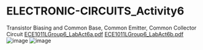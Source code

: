 # ELECTRONIC-CIRCUITS_Activity6
 Transistor Biasing and Common Base, Common Emitter, Common Collector Circuit
[ECE1011LGroup6_LabAct6a.pdf](https://github.com/JvMapote/ELECTRONIC-CIRCUITS_Activity6/files/8247404/ECE1011LGroup6_LabAct6a.pdf)
[ECE1011LGroup6_LabAct6b.pdf](https://github.com/JvMapote/ELECTRONIC-CIRCUITS_Activity6/files/8247406/ECE1011LGroup6_LabAct6b.pdf)
![image](https://user-images.githubusercontent.com/101295973/158232928-d615d66a-9140-4ea3-8e23-0ebca45b2d14.png)
![image](https://user-images.githubusercontent.com/101295973/158232946-74a7c891-c187-4649-a9d7-116cf1c0969d.png)
